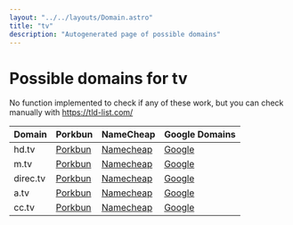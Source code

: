 ```yaml
---
layout: "../../layouts/Domain.astro"
title: "tv"
description: "Autogenerated page of possible domains"
---
```



# Possible domains for tv

No function implemented to check if any of these work, but you can check manually with https://tld-list.com/

| Domain | Porkbun | NameCheap | Google Domains |
|---|---|---|---|
| hd.tv | [Porkbun](https://porkbun.com/checkout/search?prb=e814663da1&tlds=&idnLanguage=&search=search&q=hd.tv) | [Namecheap](https://www.namecheap.com/domains/registration/results/?domain=hd.tv) | [Google](https://domains.google.com/registrar/search?searchTerm=hd.tv) |
| m.tv | [Porkbun](https://porkbun.com/checkout/search?prb=e814663da1&tlds=&idnLanguage=&search=search&q=m.tv) | [Namecheap](https://www.namecheap.com/domains/registration/results/?domain=m.tv) | [Google](https://domains.google.com/registrar/search?searchTerm=m.tv) |
| direc.tv | [Porkbun](https://porkbun.com/checkout/search?prb=e814663da1&tlds=&idnLanguage=&search=search&q=direc.tv) | [Namecheap](https://www.namecheap.com/domains/registration/results/?domain=direc.tv) | [Google](https://domains.google.com/registrar/search?searchTerm=direc.tv) |
| a.tv | [Porkbun](https://porkbun.com/checkout/search?prb=e814663da1&tlds=&idnLanguage=&search=search&q=a.tv) | [Namecheap](https://www.namecheap.com/domains/registration/results/?domain=a.tv) | [Google](https://domains.google.com/registrar/search?searchTerm=a.tv) |
| cc.tv | [Porkbun](https://porkbun.com/checkout/search?prb=e814663da1&tlds=&idnLanguage=&search=search&q=cc.tv) | [Namecheap](https://www.namecheap.com/domains/registration/results/?domain=cc.tv) | [Google](https://domains.google.com/registrar/search?searchTerm=cc.tv) |
